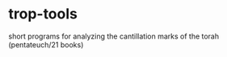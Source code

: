 # trop-tools
short programs for analyzing the cantillation marks of the torah (pentateuch/21 books)
